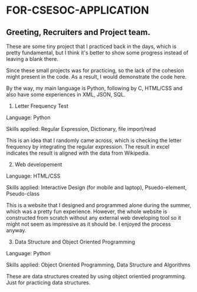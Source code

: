 # FOR-CSESOC-APPLICATION

<h2> Greeting, Recruiters and Project team.</h2>
  These are some tiny project that I practiced back in the days, which is pretty fundamental, but I think it's better to show some progress instead of leaving a blank there. 
  
  Since these small projects was for practicing, so the lack of the cohesion might present in the code. As a result, I would demonstrate the code here. 
  
  By the way, my main language is Python, following by C, HTML/CSS and also have some experiences in XML, JSON, SQL.
  
  1. Letter Frequency Test
  
  Language: Python
  
  Skills applied: Regular Expression, Dictionary, file import/read
  
  This is an idea that I randomly came across, which is checking the letter frequency by integrating the regular expression. The result in excel indicates the result is aligned with the data from Wikipedia.
  
  2. Web developement
  
  Language: HTML/CSS
  
  Skills applied: Interactive Design (for mobile and laptop), Psuedo-element, Pseudo-class
  
  This is a website that I designed and programmed alone during the summer, which was a pretty fun experience. However, the whole website is constructed from scratch without any external web developing tool so it might not seem as impressive as it should be. I enjoyed the process anyway.  
  
  3. Data Structure and Object Oriented Programming
  
  Language: Python
  
  Skills applied: Object Oriented Programming, Data Structure and Algorithms
  
  These are data structures created by using object orientied programming. Just for practicing data structures.
  
